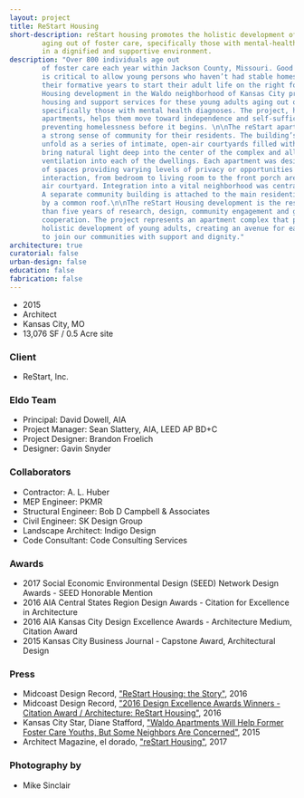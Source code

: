 ```yaml
---
layout: project
title: ReStart Housing
short-description: reStart housing promotes the holistic development of young adults
        aging out of foster care, specifically those with mental-health diagnoses,
        in a dignified and supportive environment.
description: "Over 800 individuals age out
        of foster care each year within Jackson County, Missouri. Good quality housing
        is critical to allow young persons who haven’t had stable homes throughout
        their formative years to start their adult life on the right foot. The reStart
        Housing development in the Waldo neighborhood of Kansas City provides permanent
        housing and support services for these young adults aging out of foster care,
        specifically those with mental health diagnoses. The project, housing 14 one-bedroom
        apartments, helps them move toward independence and self-sufficiency, preemptively
        preventing homelessness before it begins. \n\nThe reStart apartments promote
        a strong sense of community for their residents. The building’s plan and section
        unfold as a series of intimate, open-air courtyards filled with sunlight that
        bring natural light deep into the center of the complex and allow cross-breeze
        ventilation into each of the dwellings. Each apartment was designed as a series
        of spaces providing varying levels of privacy or opportunities for social
        interaction, from bedroom to living room to the front porch area in the open
        air courtyard. Integration into a vital neighborhood was central to the project.
        A separate community building is attached to the main residential building
        by a common roof.\n\nThe reStart Housing development is the result of more
        than five years of research, design, community engagement and governmental
        cooperation. The project represents an apartment complex that promotes the
        holistic development of young adults, creating an avenue for each resident
        to join our communities with support and dignity."
architecture: true
curatorial: false
urban-design: false
education: false
fabrication: false
---
```


- 2015
- Architect
- Kansas City, MO
- 13,076 SF / 0.5 Acre site

### Client
- ReStart, Inc.

### Eldo Team
- Principal: David Dowell, AIA
- Project Manager: Sean Slattery, AIA, LEED AP BD+C
- Project Designer: Brandon Froelich
- Designer: Gavin Snyder

### Collaborators
- Contractor: A. L. Huber
- MEP Engineer: PKMR
- Structural Engineer: Bob D Campbell & Associates
- Civil Engineer: SK Design Group
- Landscape Architect: Indigo Design
- Code Consultant: Code Consulting Services

### Awards
- 2017 Social Economic Environmental Design (SEED) Network Design Awards - SEED Honorable Mention
- 2016 AIA Central States Region Design Awards - Citation for Excellence in Architecture
- 2016 AIA Kansas City Design Excellence Awards - Architecture Medium, Citation Award
- 2015 Kansas City Business Journal - Capstone Award, Architectural Design

### Press
- Midcoast Design Record, ["ReStart Housing: the Story"](http://www.midcoastrecord.com/restart-housing "ReStart Housing: the Story"), 2016
- Midcoast Design Record, ["2016 Design Excellence Awards Winners - Citation Award / Architecture: ReStart Housing"](http://www.midcoastrecord.com/design-awards-restart "2016 Design Excellence Awards Winners - Citation Award / Architecture: ReStart Housing"), 2016
- Kansas City Star, Diane Stafford, ["Waldo Apartments Will Help Former Foster Care Youths, But Some Neighbors Are Concerned"](https://www.kansascity.com/news/business/article9612272.html "Waldo Apartments Will Help Former Foster Care Youths, But Some Neighbors Are Concerned"), 2015
- Architect Magazine, el dorado, ["reStart Housing"](https://www.architectmagazine.com/project-gallery/restart-housing "reStart Housing"), 2017

### Photography by
- Mike Sinclair